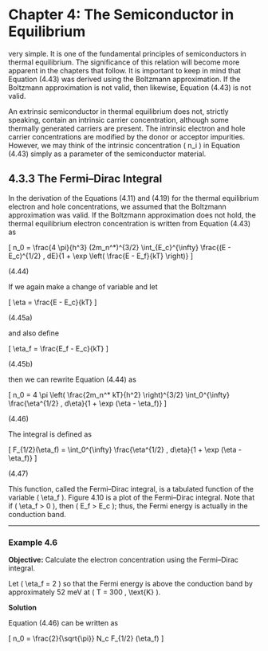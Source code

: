 # Chapter 4: The Semiconductor in Equilibrium

very simple. It is one of the fundamental principles of semiconductors in thermal equilibrium. The significance of this relation will become more apparent in the chapters that follow. It is important to keep in mind that Equation (4.43) was derived using the Boltzmann approximation. If the Boltzmann approximation is not valid, then likewise, Equation (4.43) is not valid.

An extrinsic semiconductor in thermal equilibrium does not, strictly speaking, contain an intrinsic carrier concentration, although some thermally generated carriers are present. The intrinsic electron and hole carrier concentrations are modified by the donor or acceptor impurities. However, we may think of the intrinsic concentration \( n_i \) in Equation (4.43) simply as a parameter of the semiconductor material.

## 4.3.3 The Fermi–Dirac Integral

In the derivation of the Equations (4.11) and (4.19) for the thermal equilibrium electron and hole concentrations, we assumed that the Boltzmann approximation was valid. If the Boltzmann approximation does not hold, the thermal equilibrium electron concentration is written from Equation (4.43) as

\[
n_0 = \frac{4 \pi}{h^3} (2m_n^*)^{3/2} \int_{E_c}^{\infty} \frac{(E - E_c)^{1/2} \, dE}{1 + \exp \left( \frac{E - E_f}{kT} \right)}
\]

(4.44)

If we again make a change of variable and let

\[
\eta = \frac{E - E_c}{kT}
\]

(4.45a)

and also define

\[
\eta_f = \frac{E_f - E_c}{kT}
\]

(4.45b)

then we can rewrite Equation (4.44) as

\[
n_0 = 4 \pi \left( \frac{2m_n^* kT}{h^2} \right)^{3/2} \int_0^{\infty} \frac{\eta^{1/2} \, d\eta}{1 + \exp (\eta - \eta_f)}
\]

(4.46)

The integral is defined as

\[
F_{1/2}(\eta_f) = \int_0^{\infty} \frac{\eta^{1/2} \, d\eta}{1 + \exp (\eta - \eta_f)}
\]

(4.47)

This function, called the Fermi–Dirac integral, is a tabulated function of the variable \( \eta_f \). Figure 4.10 is a plot of the Fermi–Dirac integral. Note that if \( \eta_f > 0 \), then \( E_f > E_c \); thus, the Fermi energy is actually in the conduction band.

----

### Example 4.6

**Objective:** Calculate the electron concentration using the Fermi–Dirac integral.

Let \( \eta_f = 2 \) so that the Fermi energy is above the conduction band by approximately 52 meV at \( T = 300 \, \text{K} \).

**Solution**

Equation (4.46) can be written as

\[
n_0 = \frac{2}{\sqrt{\pi}} N_c F_{1/2} (\eta_f)
\]